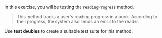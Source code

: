 In this exercise, you will be testing the `readingProgress` method.

> This method tracks a user's reading progress in a book. According to their progress, the system also sends an email to the reader.

Use **test doubles** to create a suitable test suite for this method.